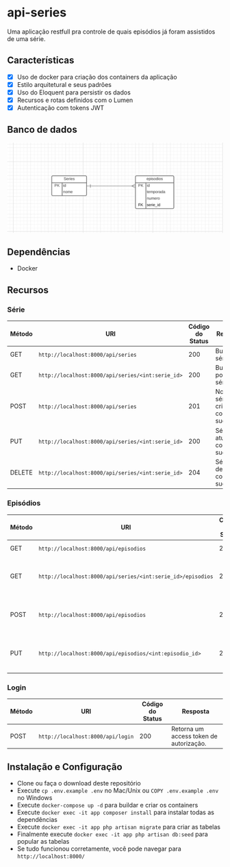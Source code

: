 # api-series
Uma aplicação restfull pra controle de quais episódios já foram assistidos de uma série. 

## Características
- [x] Uso de docker para criação dos containers da aplicação
- [x] Estilo arquitetural e seus padrões
- [x] Uso do Eloquent para persistir os dados 
- [x] Recursos e rotas definidos com o Lumen 
- [x] Autenticação com tokens JWT

## Banco de dados 
<p align="center">
  <img src="https://github.com/Dborah/api-series/blob/main/uml/api-series.png" alt="uml" />
</p>

## Dependências 
- Docker

## Recursos 

### Série

|Método|URI|Código do Status|Resposta|
|--------|--------|--------|--------|
|GET|`http://localhost:8000/api/series`|200|Buscar séries.|
|GET|`http://localhost:8000/api/series/<int:serie_id>`|200|Buscar por uma série.|
|POST|`http://localhost:8000/api/series`|201|Nova série criada com sucesso.|
|PUT|`http://localhost:8000/api/series/<int:serie_id>`|200|Série atualizado com sucesso.|
|DELETE|`http://localhost:8000/api/series/<int:serie_id>`|204|Série deletada com sucesso.|

### Episódios

|Método|URI|Código do Status|Resposta|
|--------|--------|--------|--------|
|GET|`http://localhost:8000/api/episodios`|200|Buscar Episódios.|
|GET|`http://localhost:8000/api/series/<int:serie_id>/episodios`|200|Busca todos episódios de uma série .|
|POST|`http://localhost:8000/api/episodios`|201|Insere um novo episódio em uma série.|
|PUT|`http://localhost:8000/api/episodios/<int:episodio_id>`|200|Atualiza um episódio de um série.|

### Login

|Método|URI|Código do Status|Resposta|
|--------|--------|--------|--------|
|POST|`http://localhost:8000/api/login`|200|Retorna um access token de autorização.|


## Instalação e Configuração
- Clone ou faça o download deste repositório
- Execute `cp .env.example .env` no Mac/Unix ou `COPY .env.example .env` no Windows
- Execute `docker-compose up -d` para buildar e criar os containers
- Execute `docker exec -it app composer install` para instalar todas as dependências
- Execute `docker exec -it app php artisan migrate` para criar as tabelas
- Finalmente execute `docker exec -it app php artisan db:seed` para popular as tabelas
- Se tudo funcionou corretamente, você pode navegar para `http://localhost:8000/`





